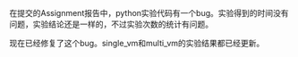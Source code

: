 在提交的Assignment报告中，python实验代码有一个bug。实验得到的时间没有问题，实验结论还是一样的，不过实验次数的统计有问题。

现在已经修复了这个bug。single_vm和multi_vm的实验结果都已经更新。
